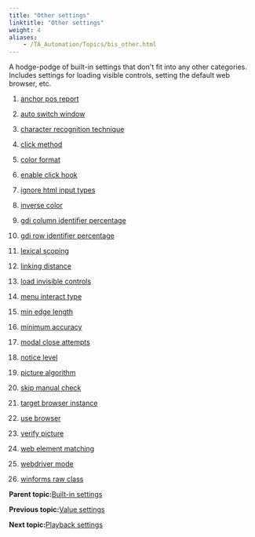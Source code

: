 ```yaml
--- 
title: "Other settings"
linktitle: "Other settings"
weight: 4
aliases: 
    - /TA_Automation/Topics/bis_other.html
---
```


A hodge-podge of built-in settings that don't fit into any other categories. Includes settings for loading visible controls, setting the default web browser, etc.

1.  [anchor pos report](/TA_Automation/Topics/bis_anchor_pos_report.html)  

2.  [auto switch window](/TA_Automation/Topics/bis_auto_switch_windows.html)  

3.  [character recognition technique](/TA_Automation/Topics/bis_character_recognition_technique.html)  

4.  [click method](/TA_Automation/Topics/bis_click_method.html)  

5.  [color format](/TA_Automation/Topics/bis_color_format.html)  

6.  [enable click hook](/TA_Automation/Topics/bis_enable_click_hook.html)  

7.  [ignore html input types](/TA_Automation/Topics/bis_ignore_html_input_types.html)  

8.  [inverse color](/TA_Automation/Topics/bis_inverse_color.html)  

9.  [gdi column identifier percentage](/TA_Automation/Topics/bis_gdi_column_identifier_percentage.html)  

10. [gdi row identifier percentage](/TA_Automation/Topics/bis_gdi_row_identifier_percentage.html)  

11. [lexical scoping](/TA_Automation/Topics/bis_lexical_scoping.html)  

12. [linking distance](/TA_Automation/Topics/bis_linking_distance.html)  

13. [load invisible controls](/TA_Automation/Topics/bis_load_invisible_controls.html)  

14. [menu interact type](/TA_Automation/Topics/bis_menu_interact_type.html)  

15. [min edge length](/TA_Automation/Topics/bis_min_edge_length.html)  

16. [minimum accuracy](/TA_Automation/Topics/bis_minimum_accuracy.html)  

17. [modal close attempts](/TA_Automation/Topics/bis_modal_close_attempts.html)  

18. [notice level](/TA_Automation/Topics/bis_notice_level.html)  

19. [picture algorithm](/TA_Automation/Topics/bis_picture_algorithm.html)  

20. [skip manual check](/TA_Automation/Topics/bis_skip_manual_check.html)  

21. [target browser instance](/TA_Automation/Topics/bis_target_browser_instance.html)  

22. [use browser](/TA_Automation/Topics/bis_use_browser.html)  

23. [verify picture](/TA_Automation/Topics/bis_verify_picture.html)  

24. [web element matching](/TA_Automation/Topics/bis_web_element_matching.html)  

25. [webdriver mode](/TA_Automation/Topics/bis_webdriver_mode.html)  

26. [winforms raw class](/TA_Automation/Topics/bis_winforms_raw_class.html)  


**Parent topic:**[Built-in settings](/TA_Automation/Topics/bis_Built_in_settings.html)

**Previous topic:**[Value settings](/TA_Automation/Topics/bis_value.html)

**Next topic:**[Playback settings](/TA_Automation/Topics/bis_playback_setting.html)

